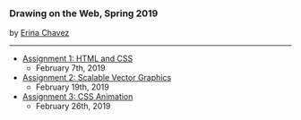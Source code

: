 ### Drawing on the Web, Spring 2019
by [Erina Chavez](https://erinachavez.github.io/index.html)

---
- [Assignment 1: HTML and CSS](1_html_and_css)
  - February 7th, 2019
- [Assignment 2: Scalable Vector Graphics](2_svg)
  - February 19th, 2019
- [Assignment 3: CSS Animation](3_css_animation)
  - February 26th, 2019
